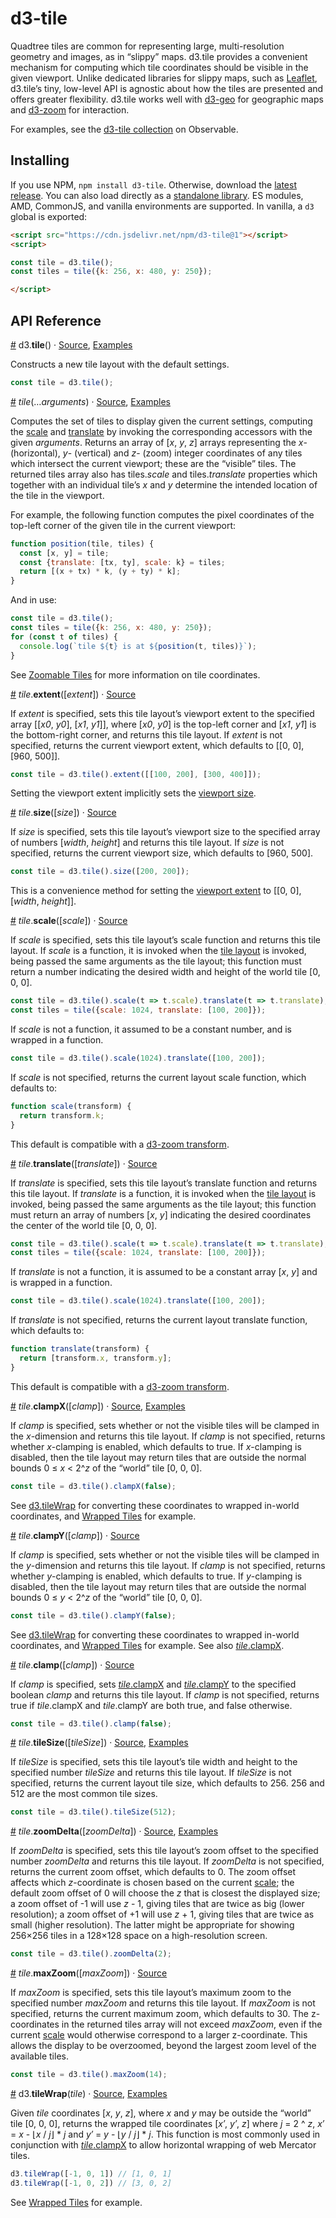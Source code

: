 # d3-tile

Quadtree tiles are common for representing large, multi-resolution geometry and images, as in “slippy” maps. d3.tile provides a convenient mechanism for computing which tile coordinates should be visible in the given viewport. Unlike dedicated libraries for slippy maps, such as [Leaflet](https://leafletjs.com/), d3.tile’s tiny, low-level API is agnostic about how the tiles are presented and offers greater flexibility. d3.tile works well with [d3-geo](https://github.com/d3/d3-geo) for geographic maps and [d3-zoom](https://github.com/d3/d3-zoom) for interaction.

For examples, see the [d3-tile collection](https://observablehq.com/collection/@d3/d3-tile) on Observable.

## Installing

If you use NPM, `npm install d3-tile`. Otherwise, download the [latest release](https://github.com/d3/d3-tile/releases/latest). You can also load directly as a [standalone library](https://cdn.jsdelivr.net/npm/d3-tile). ES modules, AMD, CommonJS, and vanilla environments are supported. In vanilla, a `d3` global is exported:

```html
<script src="https://cdn.jsdelivr.net/npm/d3-tile@1"></script>
<script>

const tile = d3.tile();
const tiles = tile({k: 256, x: 480, y: 250});

</script>
```

## API Reference

<a href="#tile" name="tile">#</a> d3.<b>tile</b>() · [Source](https://github.com/d3/d3-tile/blob/master/src/tile.js), [Examples](https://observablehq.com/collection/@d3/d3-tile)

Constructs a new tile layout with the default settings.

```js
const tile = d3.tile();
```

<a href="#_tile" name="_tile">#</a> <i>tile</i>(…*arguments*) · [Source](https://github.com/d3/d3-tile/blob/master/src/tile.js), [Examples](https://observablehq.com/collection/@d3/d3-tile)

Computes the set of tiles to display given the current settings, computing the [scale](#tile_scale) and [translate](#tile_translate) by invoking the corresponding accessors with the given *arguments*. Returns an array of [*x*, *y*, *z*] arrays representing the *x*- (horizontal), *y*- (vertical) and *z*- (zoom) integer coordinates of any tiles which intersect the current viewport; these are the “visible” tiles. The returned tiles array also has tiles.*scale* and tiles.*translate* properties which together with an individual tile’s *x* and *y* determine the intended location of the tile in the viewport.

For example, the following function computes the pixel coordinates of the top-left corner of the given tile in the current viewport:

```js
function position(tile, tiles) {
  const [x, y] = tile;
  const {translate: [tx, ty], scale: k} = tiles;
  return [(x + tx) * k, (y + ty) * k];
}
```

And in use:

```js
const tile = d3.tile();
const tiles = tile({k: 256, x: 480, y: 250});
for (const t of tiles) {
  console.log(`tile ${t} is at ${position(t, tiles)}`);
}
```

See [Zoomable Tiles](https://observablehq.com/@d3/zoomable-tiles) for more information on tile coordinates.

<a href="#tile_extent" name="tile_extent">#</a> <i>tile</i>.<b>extent</b>([<i>extent</i>]) · [Source](https://github.com/d3/d3-tile/blob/master/src/tile.js)

If *extent* is specified, sets this tile layout’s viewport extent to the specified array [[*x0*, *y0*], [*x1*, *y1*]], where [*x0*, *y0*] is the top-left corner and [*x1*, *y1*] is the bottom-right corner, and returns this tile layout. If *extent* is not specified, returns the current viewport extent, which defaults to [[0, 0], [960, 500]].

```js
const tile = d3.tile().extent([[100, 200], [300, 400]]);
```

Setting the viewport extent implicitly sets the [viewport size](#tile_size).

<a href="#tile_size" name="tile_size">#</a> <i>tile</i>.<b>size</b>([<i>size</i>]) · [Source](https://github.com/d3/d3-tile/blob/master/src/tile.js)

If *size* is specified, sets this tile layout’s viewport size to the specified array of numbers [*width*, *height*] and returns this tile layout. If *size* is not specified, returns the current viewport size, which defaults to [960, 500].

```js
const tile = d3.tile().size([200, 200]);
```

This is a convenience method for setting the [viewport extent](#tile_extent) to [[0, 0], [*width*, *height*]].

<a href="#tile_scale" name="tile_scale">#</a> <i>tile</i>.<b>scale</b>([<i>scale</i>]) · [Source](https://github.com/d3/d3-tile/blob/master/src/tile.js)

If *scale* is specified, sets this tile layout’s scale function and returns this tile layout. If *scale* is a function, it is invoked when the [tile layout](#_tile) is invoked, being passed the same arguments as the tile layout; this function must return a number indicating the desired width and height of the world tile [0, 0, 0].

```js
const tile = d3.tile().scale(t => t.scale).translate(t => t.translate);
const tiles = tile({scale: 1024, translate: [100, 200]});
```

If *scale* is not a function, it assumed to be a constant number, and is wrapped in a function.

```js
const tile = d3.tile().scale(1024).translate([100, 200]);
```

If *scale* is not specified, returns the current layout scale function, which defaults to:

```js
function scale(transform) {
  return transform.k;
}
```

This default is compatible with a [d3-zoom transform](https://github.com/d3/d3-zoom/blob/master/README.md#zoom-transforms).

<a href="#tile_translate" name="tile_translate">#</a> <i>tile</i>.<b>translate</b>([<i>translate</i>]) · [Source](https://github.com/d3/d3-tile/blob/master/src/tile.js)

If *translate* is specified, sets this tile layout’s translate function and returns this tile layout. If *translate* is a function, it is invoked when the [tile layout](#_tile) is invoked, being passed the same arguments as the tile layout; this function must return an array of numbers [*x*, *y*] indicating the desired coordinates the center of the world tile [0, 0, 0].

```js
const tile = d3.tile().scale(t => t.scale).translate(t => t.translate);
const tiles = tile({scale: 1024, translate: [100, 200]});
```

If *translate* is not a function, it is assumed to be a constant array [*x*, *y*] and is wrapped in a function.

```js
const tile = d3.tile().scale(1024).translate([100, 200]);
```

If *translate* is not specified, returns the current layout translate function, which defaults to:

```js
function translate(transform) {
  return [transform.x, transform.y];
}
```

This default is compatible with a [d3-zoom transform](https://github.com/d3/d3-zoom/blob/master/README.md#zoom-transforms).

<a href="#tile_clampX" name="tile_clampX">#</a> <i>tile</i>.<b>clampX</b>([<i>clamp</i>]) · [Source](https://github.com/d3/d3-tile/blob/master/src/tile.js), [Examples](https://observablehq.com/@d3/wrapped-tiles)

If *clamp* is specified, sets whether or not the visible tiles will be clamped in the *x*-dimension and returns this tile layout. If *clamp* is not specified, returns whether *x*-clamping is enabled, which defaults to true. If *x*-clamping is disabled, then the tile layout may return tiles that are outside the normal bounds 0 ≤ *x* < 2^*z* of the “world” tile [0, 0, 0].

```js
const tile = d3.tile().clampX(false);
```

 See [d3.tileWrap](#tileWrap) for converting these coordinates to wrapped in-world coordinates, and [Wrapped Tiles](https://observablehq.com/@d3/wrapped-tiles) for example.

<a href="#tile_clampY" name="tile_clampY">#</a> <i>tile</i>.<b>clampY</b>([<i>clamp</i>]) · [Source](https://github.com/d3/d3-tile/blob/master/src/tile.js)

If *clamp* is specified, sets whether or not the visible tiles will be clamped in the *y*-dimension and returns this tile layout. If *clamp* is not specified, returns whether *y*-clamping is enabled, which defaults to true. If *y*-clamping is disabled, then the tile layout may return tiles that are outside the normal bounds 0 ≤ *y* < 2^*z* of the “world” tile [0, 0, 0].

```js
const tile = d3.tile().clampY(false);
```

 See [d3.tileWrap](#tileWrap) for converting these coordinates to wrapped in-world coordinates, and [Wrapped Tiles](https://observablehq.com/@d3/wrapped-tiles) for example. See also [*tile*.clampX](#tile_clampX).


<a href="#tile_clamp" name="tile_clamp">#</a> <i>tile</i>.<b>clamp</b>([<i>clamp</i>]) · [Source](https://github.com/d3/d3-tile/blob/master/src/tile.js)

If *clamp* is specified, sets [*tile*.clampX](#tile_clampX) and [*tile*.clampY](#tile_clampY) to the specified boolean *clamp* and returns this tile layout. If *clamp* is not specified, returns true if *tile*.clampX and *tile*.clampY are both true, and false otherwise.

```js
const tile = d3.tile().clamp(false);
```

<a href="#tile_tileSize" name="tile_tileSize">#</a> <i>tile</i>.<b>tileSize</b>([<i>tileSize</i>]) · [Source](https://github.com/d3/d3-tile/blob/master/src/tile.js), [Examples](https://observablehq.com/@d3/tile-tilesize)

If *tileSize* is specified, sets this tile layout’s tile width and height to the specified number *tileSize* and returns this tile layout. If *tileSize* is not specified, returns the current layout tile size, which defaults to 256. 256 and 512 are the most common tile sizes.

```js
const tile = d3.tile().tileSize(512);
```

<a href="#tile_zoomDelta" name="tile_zoomDelta">#</a> <i>tile</i>.<b>zoomDelta</b>([<i>zoomDelta</i>]) · [Source](https://github.com/d3/d3-tile/blob/master/src/tile.js), [Examples](https://observablehq.com/@d3/tile-zoomdelta)

If *zoomDelta* is specified, sets this tile layout’s zoom offset to the specified number *zoomDelta* and returns this tile layout. If *zoomDelta* is not specified, returns the current zoom offset, which defaults to 0. The zoom offset affects which *z*-coordinate is chosen based on the current [scale](#tile_scale); the default zoom offset of 0 will choose the *z* that is closest the displayed size; a zoom offset of -1 will use *z* - 1, giving tiles that are twice as big (lower resolution); a zoom offset of +1 will use *z* + 1, giving tiles that are twice as small (higher resolution). The latter might be appropriate for showing 256×256 tiles in a 128×128 space on a high-resolution screen.

```js
const tile = d3.tile().zoomDelta(2);
```

<a href="#tile_maxZoom" name="tile_maxZoom">#</a> <i>tile</i>.<b>maxZoom</b>([<i>maxZoom</i>]) · [Source](https://github.com/d3/d3-tile/blob/master/src/tile.js)

If *maxZoom* is specified, sets this tile layout’s maximum zoom to the specified number *maxZoom* and returns this tile layout. If *maxZoom* is not specified, returns the current maximum zoom, which defaults to 30. The z-coordinates in the returned tiles array will not exceed *maxZoom*, even if the current [scale](#tile_scale) would otherwise correspond to a larger z-coordinate. This allows the display to be overzoomed, beyond the largest zoom level of the available tiles.

```js
const tile = d3.tile().maxZoom(14);
```

<a href="#tileWrap" name="tileWrap">#</a> d3.<b>tileWrap</b>(*tile*) · [Source](https://github.com/d3/d3-tile/blob/master/src/wrap.js), [Examples](https://observablehq.com/@d3/wrapped-tiles)

Given *tile* coordinates [*x*, *y*, *z*], where *x* and *y* may be outside the “world” tile [0, 0, 0], returns the wrapped tile coordinates [*x′*, *y′*, *z*] where *j* = 2 ^ *z*, *x′* = *x* - ⌊*x* / *j*⌋ * *j* and *y′* = *y* - ⌊*y* / *j*⌋ * *j*. This function is most commonly used in conjunction with [*tile*.clampX](#tile_clampX) to allow horizontal wrapping of web Mercator tiles.

```js
d3.tileWrap([-1, 0, 1]) // [1, 0, 1]
d3.tileWrap([-1, 0, 2]) // [3, 0, 2]
```

See [Wrapped Tiles](https://observablehq.com/@d3/wrapped-tiles) for example.

